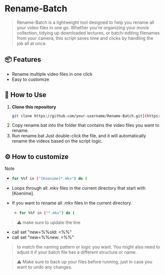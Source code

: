 # Rename-Batch
> Rename-Batch is a lightweight tool designed to help you rename all your video files in one go. Whether you're organizing your movie collection, tidying up downloaded lectures, or batch-editing filenames from your camera, this script saves time and clicks by handling the job all at once.


## 📦 Features

- Rename multiple video files in one click
- Easy to customize

## 🚀 How to Use

1. **Clone this repository**  
   ```bash
   git clone https://github.com/your-username/Rename-Batch.git](https://github.com/Jetsvk/Rename-Batch)

2. Copy rename.bat into the folder that contains the video files you want to rename.
3. Run rename.bat Just double-click the file, and it will automatically rename the videos based on the script logic.

## ⚙️ How to customize
> [!NOTE]
   - ```bash
     for %%f in ("[Koenime]*.mkv") do (
- Loops through all .mkv files in the current directory that start with [Koenime].
  
- If you want to rename all .mkv files in the current directory.
  - ```bash
    for %%f in ("*.mkv") do (
> ⚠️ make sure to update the line

 - call set "new=%%old: =%%"
 - call set "new=%%new: =%%"

> to match the naming pattern or logic you want. You might also need to adjust it if your batch file has a different structure or name.

> ⚠️ Make sure to back up your files before running, just in case you want to undo any changes.

